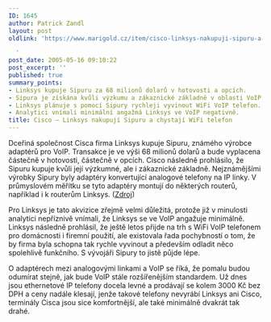 ```yaml
---
ID: 1645
author: Patrick Zandl
layout: post
oldlink: 'https://www.marigold.cz/item/cisco-linksys-nakupuji-sipuru-a-chystaji-wifi-telefon

  '
post_date: 2005-05-16 09:10:22
post_excerpt: ''
published: true
summary_points:
- Linksys kupuje Sipuru za 68 milionů dolarů v hotovosti a opcích.
- Sipura je získána kvůli výzkumu a zákaznické základně v oblasti VoIP.
- Linksys plánuje s pomocí Sipury rychleji vyvinout WiFi VoIP telefon.
- Analytici vnímali minimální angažmá Linksys ve VoIP negativně.
title: Cisco – Linksys nakupují Sipuru a chystají WiFi telefon
---
```


<p>Dceřiná společnost Cisca firma Linksys kupuje Sipuru, známého výrobce adaptérů pro VoIP. Transakce je ve výši 68 milionů dolarů a bude vyplacena částečně v hotovosti, částečně v opcích. Cisco následně prohlásilo, že Sipuru kupuje kvůli její výzkumné, ale i zákaznické základně. Nejznámějšími výrobky Sipury byly adaptéry konvertující analogové telefony na IP linky. V průmyslovém měřítku se tyto adaptéry montují do některých routerů, například i k routerům Linksys. (<a href="http://www.pcpro.co.uk/news/72208/ciscos-linksys-snaps-up-voip-developer.html">Zdroj</a>)</p>

<p>Pro Linksys je tato akvizice zřejmě velmi důležitá, protože již v minulosti analytici nepříznivě vnímali, že Linksys se ve VoIP angažuje minimálně. Linksys následně prohlásil, že ještě letos přijde na trh s WiFi VoIP telefonem pro domácnosti i firemní použití, ale existovala řada pochybností o tom, že by firma byla schopna tak rychle vyvinout a především odladit něco spolehlivě funkčního. S vývojáři Sipury to jistě půjde lépe. </p>

<p>O adaptérech mezi analogovými linkami a VoIP se říká, že pomalu budou odumírat stejně, jak bude VoIP stále rozšířenějším standardem. Už dnes jsou ethernetové IP telefony docela levné a prodávají se kolem 3000 Kč bez DPH a ceny nadále klesají, jenže takové telefony nevyrábí Linksys ani Cisco, terminály Cisca jsou sice komfortnější, ale také minimálně dvakrát tak drahé.
</p>